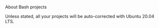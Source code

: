 About Bash projects

Unless stated, all your projects will be auto-corrected with Ubuntu 20.04 LTS.
